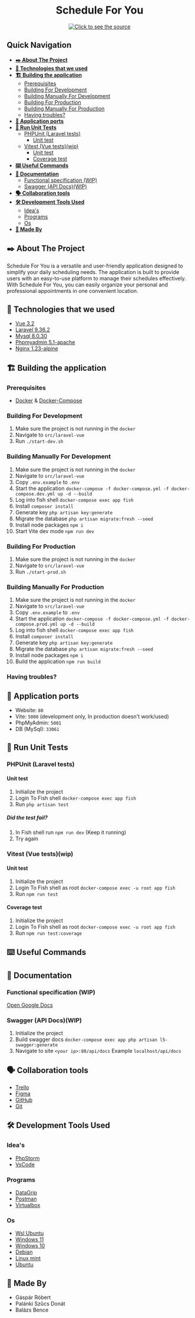 <h1 align="center">Schedule For You</h1>
<p align="center">
  <a href="https://github.com/garobcsi/ScheduleForYou/actions/workflows/laravel.yml">
    <img alt="Click to see the source" src="https://github.com/garobcsi/ScheduleForYou/actions/workflows/laravel.yml/badge.svg" />
  </a>
</p>

## Quick Navigation
* **[:black_nib: About The Project](#black_nib-about-the-project)**
* **[:toolbox: Technologies that we used](#toolbox-technologies-that-we-used)**
* **[:building_construction: Building the application](#building_construction-building-the-application)**
  * [Prerequisites](#prerequisites)
  * [Building For Development](#building-for-development)
  * [Building Manually For Development](#building-manually-for-development)
  * [Building For Production](#building-for-production)
  * [Building Manually For Production](#building-manually-for-production)
  * [Having troubles?](#having-troubles)
* **[:open_file_folder: Application ports](#open_file_folder-application-ports)**
* **[:test_tube: Run Unit Tests](#test_tube-run-unit-tests)**
  * [PHPUnit (Laravel tests)](#phpunit-laravel-tests)
    * [Unit test](#unit-test)
  * [Vitest (Vue tests)(wip)](#vitest-vue-testswip)
    * [Unit test](#unit-test-1)
    * [Coverage test](#coverage-test)
* **[:keyboard: Useful Commands](#keyboard-useful-commands)**
* **[:open_book: Documentation](#open_book-documentation)**
  * [Functional specification (WIP)](#functional-specification-wip)
  * [Swagger (API Docs)(WIP)](#swagger-api-docswip)
* **[:speaking_head: Collaboration tools](#speaking_head-collaboration-tools)**
* **[:hammer_and_wrench: Development Tools Used](#hammer_and_wrench-development-tools-used)**
  * [Idea's](#ideas)
  * [Programs](#programs)
  * [Os](#os)
* **[:busts_in_silhouette: Made By](#busts_in_silhouette-made-by)**


## :black_nib: About The Project

Schedule For You is a versatile and user-friendly application designed to simplify your daily scheduling needs. The application is built to provide users with an easy-to-use platform to manage their schedules effectively. With Schedule For You, you can easily organize your personal and professional appointments in one convenient location.

## :toolbox: Technologies that we used

- [Vue 3.2](https://vuejs.org/)
- [Laravel 9.36.2](https://laravel.com/)
- [Mysql 8.0.30](https://www.mysql.com/)
- [Phpmyadmin 5.1-apache](https://www.phpmyadmin.net/)
- [Nginx 1.23-alpine](https://www.nginx.com/)

## :building_construction: Building the application

### Prerequisites

* [Docker](https://www.docker.com/) & [Docker-Compose](https://docs.docker.com/compose/)

### Building For Development

1. Make sure the project is not running in the `docker`
2. Navigate to `src/laravel-vue`
3. Run `./start-dev.sh`

### Building Manually For Development

1. Make sure the project is not running in the `docker`
2. Navigate to `src/laravel-vue`
3. Copy `.env.example` to `.env`
4. Start the application `docker-compose -f docker-compose.yml -f docker-compose.dev.yml up -d --build`
5. Log into fish shell `docker-compose exec app fish`
6. Install `composer install`
7. Generate key `php artisan key:generate`
8. Migrate the database `php artisan migrate:fresh --seed`
9. Install node packages `npm i`
10. Start Vite dev mode `npm run dev`

### Building For Production

1. Make sure the project is not running in the `docker`
2. Navigate to `src/laravel-vue`
3. Run `./start-prod.sh`

### Building Manually For Production

1. Make sure the project is not running in the `docker`
2. Navigate to `src/laravel-vue`
3. Copy `.env.example` to `.env`
4. Start the application `docker-compose -f docker-compose.yml -f docker-compose.prod.yml up -d --build`
5. Log into fish shell `docker-compose exec app fish`
6. Install `composer install`
7. Generate key `php artisan key:generate`
8. Migrate the database `php artisan migrate:fresh --seed`
9. Install node packages `npm i`
10. Build the application `npm run build`

### Having troubles?

## :open_file_folder: Application ports

- Website: `80`
- Vite: `5000` (development only, In production doesn't work/used)
- PhpMyAdmin: `5001`
- DB (MySql): `33061`

## :test_tube: Run Unit Tests

### PHPUnit (Laravel tests)

#### Unit test

1. Initialize the project
2. Login To Fish shell `docker-compose exec app fish`
3. Run `php artisan test`

##### Did the test fail?

1. In Fish shell run `npm run dev` (Keep it running)
2. Try again

### Vitest (Vue tests)(wip)

#### Unit test

1. Initialize the project
2. Login To Fish shell as root `docker-compose exec -u root app fish`
3. Run `npm run test`

#### Coverage test

1. Initialize the project
2. Login To Fish shell as root `docker-compose exec -u root app fish`
3. Run `npm run test:coverage`

## :keyboard: Useful Commands

## :open_book: Documentation

### Functional specification (WIP)

[Open Google Docs](https://docs.google.com/document/d/1ShLbxv7K0FDphoZtEsumG2i_mhR7eEySRCVUruQ7b8s/edit?usp=sharing)

### Swagger (API Docs)(WIP)

1. Initialize the project
2. Build swagger docs `docker-compose exec app php artisan l5-swagger:generate`
3. Navigate to site `<your ip>:80/api/docs` Example `localhost/api/docs`

## :speaking_head: Collaboration tools

- [Trello](https://trello.com/b/k4g2bpTB/vizsgaremek-naptár)
- [Figma](https://www.figma.com/file/qlWjgsmqi6hjBC6cHR09qB/Vizsgaremek?node-id=0%3A1&t=ZHQlMKRc6BF3in2D-1)
- [GitHub](https://github.com/)
- [Git](https://git-scm.com/)
 
## :hammer_and_wrench: Development Tools Used

### Idea's

- [PhpStorm](https://www.jetbrains.com/phpstorm/)
- [VsCode](https://code.visualstudio.com/)
 
### Programs

- [DataGrip](https://www.jetbrains.com/datagrip/)
- [Postman](https://www.postman.com/)
- [Virtualbox](https://www.virtualbox.org/)

### Os

- [Wsl Ubuntu](https://learn.microsoft.com/en-us/windows/wsl/install)
- [Windows 11](https://www.microsoft.com/hu-hu/software-download/windows11)
- [Windows 10](https://www.microsoft.com/hu-hu/software-download/windows10)
- [Debian](https://www.debian.org/)
- [Linux mint](https://linuxmint.com/)
- [Ubuntu](https://ubuntu.com/)

## :busts_in_silhouette: Made By

- Gáspár Róbert
- Palánki Szűcs Donát
- Balázs Bence